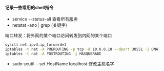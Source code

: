 #### 记录一些常用的shell指令

+ service --status-all 查看所有服务
+ netstat -ano | grep (关键字)

端口转发：将外网的某个端口访问转发到内网的某个端口

```bash
sysctl net.ipv4.ip_forward=1
iptables -t nat -A PREROUTING -p tcp -d 10.0.0.10 --dport 30551 -j DNAT --to-destination 10.0.0.10:31793
iptables -t nat -A POSTROUTING -j MASQUERADE
```

+ sudo scutil --set HostName localhost 修改主机名字